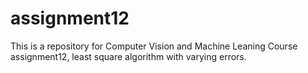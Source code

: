# assignment12
This is a repository for Computer Vision and Machine Leaning Course assignment12, least square algorithm with varying errors.

